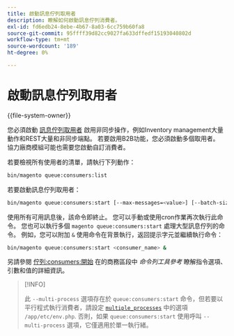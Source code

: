 ```yaml
---
title: 啟動訊息佇列取用者
description: 瞭解如何啟動訊息佇列消費者。
exl-id: fd6edb24-8ebe-4b67-8a03-6cc759b60fa8
source-git-commit: 95ffff39d82cc9027fa633dffedf15193040802d
workflow-type: tm+mt
source-wordcount: '189'
ht-degree: 0%

---
```


# 啟動訊息佇列取用者

{{file-system-owner}}

您必須啟動 [訊息佇列取用者](../queues/consumers.md) 啟用非同步操作，例如Inventory management大量動作和REST大量和非同步端點。 若要啟用B2B功能，您必須啟動多個取用者。 協力廠商模組可能也需要您啟動自訂消費者。

若要檢視所有使用者的清單，請執行下列動作：

```bash
bin/magento queue:consumers:list
```

若要啟動訊息佇列取用者：

```bash
bin/magento queue:consumers:start [--max-messages=<value>] [--batch-size=<value>] [--single-thread] [--area-code=<value>] [--multi-process=<value>] <consumer_name>
```

使用所有可用訊息後，該命令即終止。 您可以手動或使用cron作業再次執行此命令。 您也可以執行多個 `magento queue:consumers:start` 處理大型訊息佇列的命令。 例如，您可以附加 `&` 使用命令在背景執行，返回提示字元並繼續執行命令：

```bash
bin/magento queue:consumers:start <consumer_name> &
```

另請參閱 [佇列:consumers:開始](https://devdocs.magento.com/guides/v2.4/reference/cli/magento-commerce.html#queueconsumersstart) 在的商務區段中 _命令列工具參考_ 瞭解指令選項、引數和值的詳細資訊。

>[!INFO]
>
>此 `--multi-process` 選項存在於 `queue:consumers:start` 命令，但若要以平行程式執行消費者，請設定 [`multiple_processes`](../queues/manage-message-queues.md#configuration) 中的選項 `/app/etc/env.php`. 否則，如果 `queue:consumers:start` 使用呼叫 `--multi-process` 選項，它僅適用於單一執行緒。
